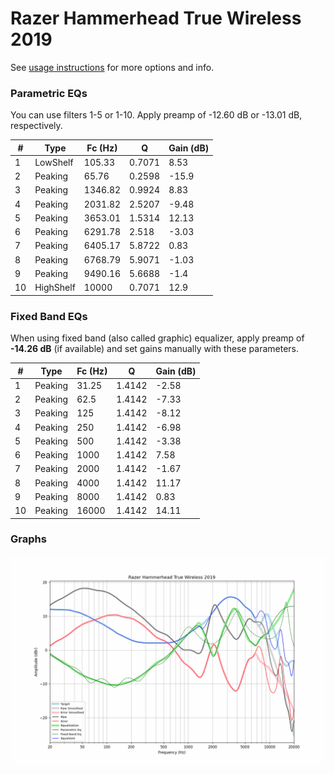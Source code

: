 # Razer Hammerhead True Wireless 2019
See [usage instructions](https://github.com/jaakkopasanen/AutoEq#usage) for more options and info.

### Parametric EQs
You can use filters 1-5 or 1-10. Apply preamp of -12.60 dB or -13.01 dB, respectively.

|   # | Type      |   Fc (Hz) |      Q |   Gain (dB) |
|-----|-----------|-----------|--------|-------------|
|   1 | LowShelf  |    105.33 | 0.7071 |        8.53 |
|   2 | Peaking   |     65.76 | 0.2598 |      -15.9  |
|   3 | Peaking   |   1346.82 | 0.9924 |        8.83 |
|   4 | Peaking   |   2031.82 | 2.5207 |       -9.48 |
|   5 | Peaking   |   3653.01 | 1.5314 |       12.13 |
|   6 | Peaking   |   6291.78 | 2.518  |       -3.03 |
|   7 | Peaking   |   6405.17 | 5.8722 |        0.83 |
|   8 | Peaking   |   6768.79 | 5.9071 |       -1.03 |
|   9 | Peaking   |   9490.16 | 5.6688 |       -1.4  |
|  10 | HighShelf |  10000    | 0.7071 |       12.9  |

### Fixed Band EQs
When using fixed band (also called graphic) equalizer, apply preamp of **-14.26 dB** (if available) and set gains manually with these parameters.

|   # | Type    |   Fc (Hz) |      Q |   Gain (dB) |
|-----|---------|-----------|--------|-------------|
|   1 | Peaking |     31.25 | 1.4142 |       -2.58 |
|   2 | Peaking |     62.5  | 1.4142 |       -7.33 |
|   3 | Peaking |    125    | 1.4142 |       -8.12 |
|   4 | Peaking |    250    | 1.4142 |       -6.98 |
|   5 | Peaking |    500    | 1.4142 |       -3.38 |
|   6 | Peaking |   1000    | 1.4142 |        7.58 |
|   7 | Peaking |   2000    | 1.4142 |       -1.67 |
|   8 | Peaking |   4000    | 1.4142 |       11.17 |
|   9 | Peaking |   8000    | 1.4142 |        0.83 |
|  10 | Peaking |  16000    | 1.4142 |       14.11 |

### Graphs
![](./Razer%20Hammerhead%20True%20Wireless%202019.png)
